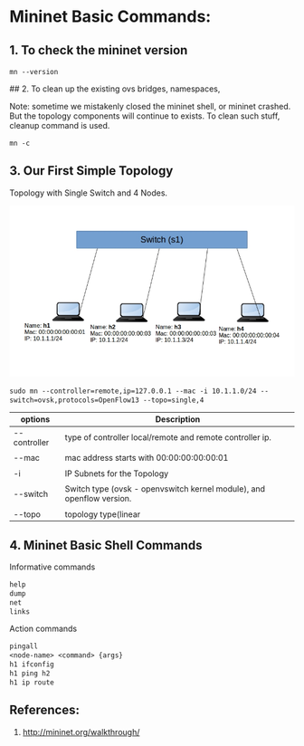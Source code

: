 Mininet Basic Commands:
=========================


## 1. To check the mininet version 


```
mn --version
```

## 2. To clean up the existing ovs bridges, namespaces,


Note: sometime we mistakenly closed the mininet shell, or mininet crashed. But the topology components will continue to exists. To clean such stuff, cleanup command is used.


```
mn -c
```


## 3. Our First Simple Topology  


Topology with Single Switch and 4 Nodes.

![Alt text](imgs/topo1.png?raw=true "Simple Topology")


```
sudo mn --controller=remote,ip=127.0.0.1 --mac -i 10.1.1.0/24 --switch=ovsk,protocols=OpenFlow13 --topo=single,4
```


|  options    |    Description                                                        |
|-------------|-----------------------------------------------------------------------|
|--controller | type of controller local/remote and remote controller ip.             |
|             |  																	  |
|--mac        | mac address starts with 00:00:00:00:00:01							  |
|             |																		  |
|-i           | IP Subnets for the Topology 										  |
|             |																		  |
|--switch     | Switch type (ovsk - openvswitch kernel module), and openflow version. |
|             |																		  |
|--topo       | topology type(linear|minimal|reversed|single|torus|tree) and params.  |



## 4. Mininet Basic Shell Commands


Informative commands

```
help
dump
net
links
```

Action commands
```
pingall
<node-name> <command> {args}
h1 ifconfig
h1 ping h2
h1 ip route
```






References:
--------------

1. http://mininet.org/walkthrough/

